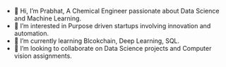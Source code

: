 - 👋 Hi, I’m Prabhat, A Chemical Engineer passionate about Data Science and Machine Learning.
- 👀 I’m interested in Purpose driven startups involving innovation and automation.
- 🌱 I’m currently learning Blcokchain, Deep Learning, SQL.
- 💞️ I’m looking to collaborate on Data Science projects and Computer vision assignments.

<!---
prabhat0499/prabhat0499 is a ✨ special ✨ repository because its `README.md` (this file) appears on your GitHub profile.
You can click the Preview link to take a look at your changes.
--->
